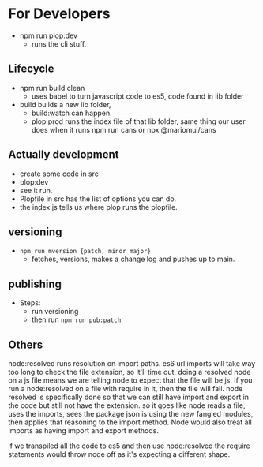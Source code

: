
# For Developers

* npm run plop:dev
  * runs the cli stuff.
  
## Lifecycle

* npm run build:clean
  * uses babel to turn javascript code to es5, code found in lib folder
* build builds a new lib folder,
  * build:watch can happen.
  * plop:prod runs the index file of that lib folder, same thing our user does when it runs npm run cans or npx @mariomui/cans

## Actually development

* create some code in src
* plop:dev
* see it run.
* Plopfile in src has the list of options you can do.
* the index.js tells us where plop runs the plopfile.

## versioning

* `npm run mversion {patch, minor major}`
  * fetches, versions, makes a change log and pushes up to main.

## publishing

* Steps:
  * run versioning
  * then run `npm run pub:patch`

## Others

node:resolved runs resolution on import paths.
es6 url imports will take way too long to check the file extension, so it'll time out, doing a resolved node on
a js file means we are telling node to expect that the file
will be js.
If you run a node:resolved on a file with require in it, then the file will fail.
node resolved is specifically done so that we can still have import and export in the code but still not have the extension.
so it goes like node reads a file, uses the imports, sees the package json is using the new fangled modules, then applies that reasoning to the import method. Node would also treat all imports as having import and export methods.

if we transpiled all the code to es5 and then use node:resolved
the require statements would throw node off as it's expecting a different shape.
